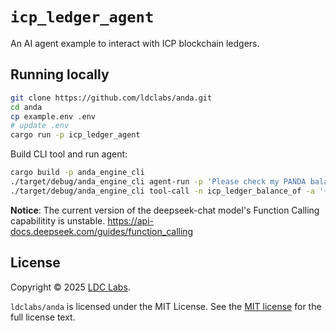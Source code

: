 # `icp_ledger_agent`

An AI agent example to interact with ICP blockchain ledgers.

## Running locally

```sh
git clone https://github.com/ldclabs/anda.git
cd anda
cp example.env .env
# update .env
cargo run -p icp_ledger_agent
```

Build CLI tool and run agent:
```sh
cargo build -p anda_engine_cli
./target/debug/anda_engine_cli agent-run -p 'Please check my PANDA balance'
./target/debug/anda_engine_cli tool-call -n icp_ledger_balance_of -a '{"account":"535yc-uxytb-gfk7h-tny7p-vjkoe-i4krp-3qmcl-uqfgr-cpgej-yqtjq-rqe","symbol":"PANDA"}'
```

**Notice**: The current version of the deepseek-chat model's Function Calling capabilitity is unstable. https://api-docs.deepseek.com/guides/function_calling

## License
Copyright © 2025 [LDC Labs](https://github.com/ldclabs).

`ldclabs/anda` is licensed under the MIT License. See the [MIT license][license] for the full license text.

[license]: ./../../LICENSE-MIT
